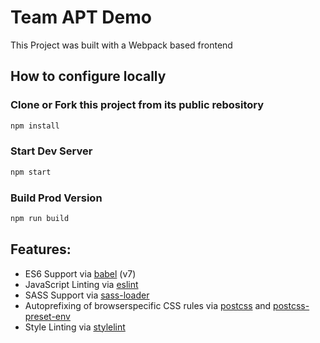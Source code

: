 # Team APT Demo

This Project was built with a Webpack based frontend

## How to configure locally

### Clone or Fork this project from its public rebository

```sh
npm install
```

### Start Dev Server

```sh
npm start
```

### Build Prod Version

```sh
npm run build
```

## Features:

- ES6 Support via [babel](https://babeljs.io/) (v7)
- JavaScript Linting via [eslint](https://eslint.org/)
- SASS Support via [sass-loader](https://github.com/jtangelder/sass-loader)
- Autoprefixing of browserspecific CSS rules via [postcss](https://postcss.org/) and [postcss-preset-env](https://github.com/csstools/postcss-preset-env)
- Style Linting via [stylelint](https://stylelint.io/)